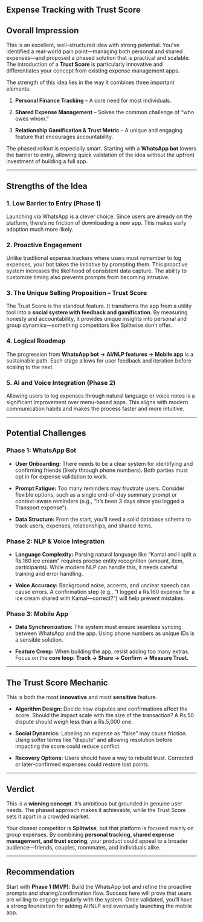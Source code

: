 ## Expense Tracking with Trust Score

## Overall Impression

This is an excellent, well-structured idea with strong potential. You’ve identified a real-world pain point—managing both personal and shared expenses—and proposed a phased solution that is practical and scalable. The introduction of a **Trust Score** is particularly innovative and differentiates your concept from existing expense management apps.

The strength of this idea lies in the way it combines three important elements:

1. **Personal Finance Tracking** – A core need for most individuals.
    
2. **Shared Expense Management** – Solves the common challenge of “who owes whom.”
    
3. **Relationship Gamification & Trust Metric** – A unique and engaging feature that encourages accountability.
    

The phased rollout is especially smart. Starting with a **WhatsApp bot** lowers the barrier to entry, allowing quick validation of the idea without the upfront investment of building a full app.

---

## Strengths of the Idea

### 1. Low Barrier to Entry (Phase 1)

Launching via WhatsApp is a clever choice. Since users are already on the platform, there’s no friction of downloading a new app. This makes early adoption much more likely.

### 2. Proactive Engagement

Unlike traditional expense trackers where users must remember to log expenses, your bot takes the initiative by prompting them. This proactive system increases the likelihood of consistent data capture. The ability to customize timing also prevents prompts from becoming intrusive.

### 3. The Unique Selling Proposition – Trust Score

The Trust Score is the standout feature. It transforms the app from a utility tool into a **social system with feedback and gamification**. By measuring honesty and accountability, it provides unique insights into personal and group dynamics—something competitors like Splitwise don’t offer.

### 4. Logical Roadmap

The progression from **WhatsApp bot → AI/NLP features → Mobile app** is a sustainable path. Each stage allows for user feedback and iteration before scaling to the next.

### 5. AI and Voice Integration (Phase 2)

Allowing users to log expenses through natural language or voice notes is a significant improvement over menu-based apps. This aligns with modern communication habits and makes the process faster and more intuitive.

---

## Potential Challenges

### Phase 1: WhatsApp Bot

- **User Onboarding:** There needs to be a clear system for identifying and confirming friends (likely through phone numbers). Both parties must opt in for expense validation to work.
    
- **Prompt Fatigue:** Too many reminders may frustrate users. Consider flexible options, such as a single end-of-day summary prompt or context-aware reminders (e.g., “It’s been 3 days since you logged a Transport expense”).
    
- **Data Structure:** From the start, you’ll need a solid database schema to track users, expenses, relationships, and shared items.
    

### Phase 2: NLP & Voice Integration

- **Language Complexity:** Parsing natural language like “Kamal and I split a Rs.160 ice cream” requires precise entity recognition (amount, item, participants). While modern NLP can handle this, it needs careful training and error handling.
    
- **Voice Accuracy:** Background noise, accents, and unclear speech can cause errors. A confirmation step (e.g., “I logged a Rs.160 expense for a ice cream shared with Kamal—correct?”) will help prevent mistakes.
    

### Phase 3: Mobile App

- **Data Synchronization:** The system must ensure seamless syncing between WhatsApp and the app. Using phone numbers as unique IDs is a sensible solution.
    
- **Feature Creep:** When building the app, resist adding too many extras. Focus on the **core loop: Track → Share → Confirm → Measure Trust.**
    

---

## The Trust Score Mechanic

This is both the most **innovative** and most **sensitive** feature.

- **Algorithm Design:** Decide how disputes and confirmations affect the score. Should the impact scale with the size of the transaction? A Rs.50 dispute should weigh less than a Rs.5,000 one.
    
- **Social Dynamics:** Labeling an expense as “false” may cause friction. Using softer terms like “dispute” and allowing resolution before impacting the score could reduce conflict.
    
- **Recovery Options:** Users should have a way to rebuild trust. Corrected or later-confirmed expenses could restore lost points.
    

---

## Verdict

This is a **winning concept**. It’s ambitious but grounded in genuine user needs. The phased approach makes it achievable, while the Trust Score sets it apart in a crowded market.

Your closest competitor is **Splitwise**, but that platform is focused mainly on group expenses. By combining **personal tracking, shared expense management, and trust scoring**, your product could appeal to a broader audience—friends, couples, roommates, and individuals alike.

---

## Recommendation

Start with **Phase 1 (MVP)**: Build the WhatsApp bot and refine the proactive prompts and sharing/confirmation flow. Success here will prove that users are willing to engage regularly with the system. Once validated, you’ll have a strong foundation for adding AI/NLP and eventually launching the mobile app.